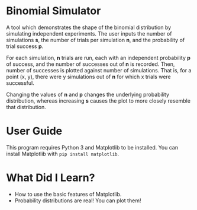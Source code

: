 # Binomial Simulator
A tool which demonstrates the shape of the binomial distribution by simulating independent experiments. The user inputs the number of simulations **s**, the number of trials per simulation **n**, and the probability of trial success **p**.

For each simulation, **n** trials are run, each with an independent probability **p** of success, and the number of successes out of **n** is recorded. Then, number of successes is plotted against number of simulations. That is, for a point (x, y), there were y simulations out of **n** for which x trials were successful.

Changing the values of **n** and **p** changes the underlying probability distribution, whereas increasing **s** causes the plot to more closely resemble that distribution.

# User Guide
This program requires Python 3 and Matplotlib to be installed. You can install Matplotlib with ``pip install matplotlib``.

# What Did I Learn?
 - How to use the basic features of Matplotlib.
 - Probability distributions are real! You can plot them!
